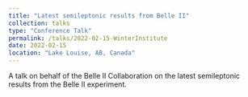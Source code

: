 ```yaml
---
title: "Latest semileptonic results from Belle II"
collection: talks
type: "Conference Talk"
permalink: /talks/2022-02-15-WinterInstitute
date: 2022-02-15
location: "Lake Louise, AB, Canada"
---
```


A talk on behalf of the Belle II Collaboration on the latest semileptonic results from the Belle II experiment.